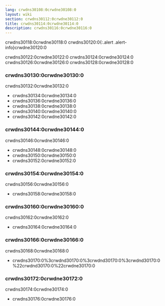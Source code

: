 ```yaml
---
lang: crwdns30108:0crwdne30108:0
layout: wiki
section: crwdns30112:0crwdne30112:0
title: crwdns30114:0crwdne30114:0
description: crwdns30116:0crwdne30116:0
---
```


crwdns30118:0crwdne30118:0
crwdns30120:0{:.alert .alert-info}crwdne30120:0

crwdns30122:0crwdne30122:0 crwdns30124:0crwdne30124:0 crwdns30126:0crwdne30126:0 crwdns30128:0crwdne30128:0

### crwdns30130:0crwdne30130:0
crwdns30132:0crwdne30132:0
- crwdns30134:0crwdne30134:0
- crwdns30136:0crwdne30136:0
- crwdns30138:0crwdne30138:0
- crwdns30140:0crwdne30140:0
- crwdns30142:0crwdne30142:0

### crwdns30144:0crwdne30144:0
crwdns30146:0crwdne30146:0
- crwdns30148:0crwdne30148:0
- crwdns30150:0crwdne30150:0
- crwdns30152:0crwdne30152:0

### crwdns30154:0crwdne30154:0
crwdns30156:0crwdne30156:0
- crwdns30158:0crwdne30158:0

### crwdns30160:0crwdne30160:0
crwdns30162:0crwdne30162:0
- crwdns30164:0crwdne30164:0

### crwdns30166:0crwdne30166:0
crwdns30168:0crwdne30168:0
- crwdns30170:0%3crwdnd30170:0%3crwdnd30170:0%3crwdnd30170:0%22crwdnd30170:0%22crwdne30170:0

### crwdns30172:0crwdne30172:0
crwdns30174:0crwdne30174:0
- crwdns30176:0crwdne30176:0
